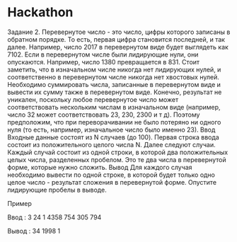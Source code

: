# Hackathon
Задание 2.
Перевернутое число - это число, цифры которого записаны в обратном
порядке. То есть, первая цифра становится последней, и так далее. Например,
число 2017 в перевернутом виде будет выглядеть как 7102. Если в перевернутом
числе были лидирующие нули, они опускаются. Например, число 1380
превращается в 831. Стоит заметить, что в изначальном числе никогда нет
лидирующих нулей, и соответственно в перевернутом числе никогда нет
хвостовых нулей.
Необходимо суммировать числа, записанные в перевернутом виде и вывести их
сумму также в перевернутом виде. Конечно, результат не уникален, поскольку
любое перевернутое число может соответствовать нескольким числам в
изначальном виде (например, число 32 может соответствовать 23, 230, 2300 и т
д). Поэтому предположим, что при переворачивании не было потеряно ни
одного нуля (то есть, например, изначальное число было именно 23).
Ввод
Входные данные состоят из N случаев (до 100). Первая строка ввода состоит из
положительного целого числа N. Далее следуют случаи. Каждый случай
состоит из одной строки, в которой два положительных целых числа,
разделенных пробелом. Это те два числа в перевернутой форме, которые нужно
сложить.
Вывод
Для каждого случая необходимо вывести по одной строке, в которой будет
только одно целое число - результат сложения в перевернутой форме. Опустите
лидирующие пробелы в выводе.

Пример

Ввод :
3
24 1
4358 754
305 794

Вывод :
34
1998
1
